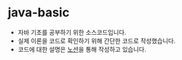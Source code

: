 # java-basic

- 자바 기초를 공부하기 위한 소스코드입니다.
- 실제 이론을 코드로 확인하기 위해 간단한 코드로 작성했습니다.
- 코드에 대한 설명은 [노션](https://thom-droid.notion.site/4a00fbfc5caf4abfa14f31e83b939428?v=c8302be3f49e46c3bf529c1b7d16c6fb)을 통해 작성하고 있습니다.
